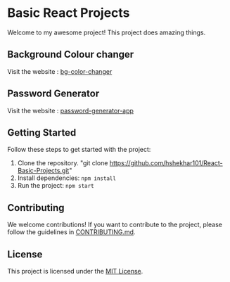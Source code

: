 # Basic React Projects

Welcome to my awesome project! This project does amazing things.

## Background Colour changer

Visit the website : [bg-color-changer](https://bg-clr-changer.netlify.app/)

## Password Generator

Visit the website : [password-generator-app](https://password-generator-appli.netlify.app/)

## Getting Started

Follow these steps to get started with the project:

1. Clone the repository.
   "git clone https://github.com/hshekhar101/React-Basic-Projects.git"
3. Install dependencies: `npm install`
4. Run the project: `npm start`

## Contributing

We welcome contributions! If you want to contribute to the project, please follow the guidelines in [CONTRIBUTING.md](CONTRIBUTING.md).

## License

This project is licensed under the [MIT License](LICENSE).
